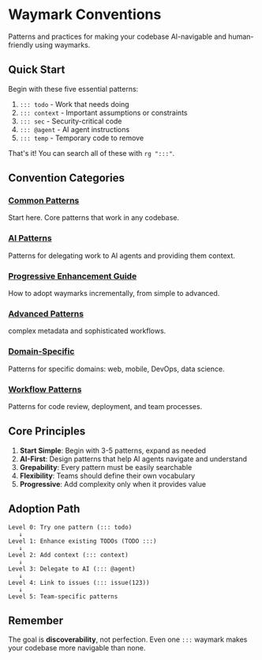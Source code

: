 # Waymark Conventions
<!-- ::: tldr Standard patterns and practices for waymarks -->
<!-- ::: convention Central hub for all waymark conventions -->

Patterns and practices for making your codebase AI-navigable and human-friendly using waymarks.

## Quick Start

Begin with these five essential patterns:

1. `::: todo` - Work that needs doing
2. `::: context` - Important assumptions or constraints
3. `::: sec` - Security-critical code
4. `::: @agent` - AI agent instructions
5. `::: temp` - Temporary code to remove

That's it! You can search all of these with `rg ":::"`.

## Convention Categories

### [Common Patterns](./common-patterns.md)

Start here. Core patterns that work in any codebase.

### [AI Patterns](./ai-patterns.md)

Patterns for delegating work to AI agents and providing them context.

### [Progressive Enhancement Guide](../guides/progressive-enhancement.md)

How to adopt waymarks incrementally, from simple to advanced.

### [Advanced Patterns](../advanced-patterns.md)

complex metadata and sophisticated workflows.

### [Domain-Specific](./domain-specific.md)

Patterns for specific domains: web, mobile, DevOps, data science.

### [Workflow Patterns](./workflow-patterns.md)

Patterns for code review, deployment, and team processes.

## Core Principles

1. **Start Simple**: Begin with 3-5 patterns, expand as needed
2. **AI-First**: Design patterns that help AI agents navigate and understand
3. **Grepability**: Every pattern must be easily searchable
4. **Flexibility**: Teams should define their own vocabulary
5. **Progressive**: Add complexity only when it provides value

## Adoption Path

```text
Level 0: Try one pattern (::: todo)
   ↓
Level 1: Enhance existing TODOs (TODO :::)
   ↓
Level 2: Add context (::: context)
   ↓
Level 3: Delegate to AI (::: @agent)
   ↓
Level 4: Link to issues (::: issue(123))
   ↓
Level 5: Team-specific patterns
```

## Remember

The goal is **discoverability**, not perfection. Even one `:::` waymark makes your codebase more navigable than none.